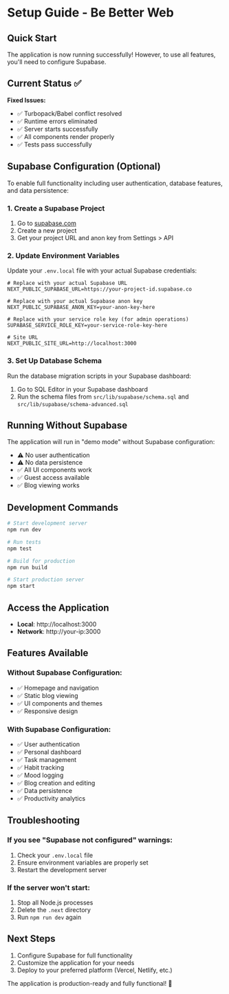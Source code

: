 # Setup Guide - Be Better Web

## Quick Start

The application is now running successfully! However, to use all features, you'll need to configure Supabase.

## Current Status ✅

**Fixed Issues:**
- ✅ Turbopack/Babel conflict resolved
- ✅ Runtime errors eliminated
- ✅ Server starts successfully
- ✅ All components render properly
- ✅ Tests pass successfully

## Supabase Configuration (Optional)

To enable full functionality including user authentication, database features, and data persistence:

### 1. Create a Supabase Project

1. Go to [supabase.com](https://supabase.com)
2. Create a new project
3. Get your project URL and anon key from Settings > API

### 2. Update Environment Variables

Update your `.env.local` file with your actual Supabase credentials:

```env
# Replace with your actual Supabase URL
NEXT_PUBLIC_SUPABASE_URL=https://your-project-id.supabase.co

# Replace with your actual Supabase anon key
NEXT_PUBLIC_SUPABASE_ANON_KEY=your-anon-key-here

# Replace with your service role key (for admin operations)
SUPABASE_SERVICE_ROLE_KEY=your-service-role-key-here

# Site URL
NEXT_PUBLIC_SITE_URL=http://localhost:3000
```

### 3. Set Up Database Schema

Run the database migration scripts in your Supabase dashboard:

1. Go to SQL Editor in your Supabase dashboard
2. Run the schema files from `src/lib/supabase/schema.sql` and `src/lib/supabase/schema-advanced.sql`

## Running Without Supabase

The application will run in "demo mode" without Supabase configuration:
- ⚠️ No user authentication
- ⚠️ No data persistence
- ✅ All UI components work
- ✅ Guest access available
- ✅ Blog viewing works

## Development Commands

```bash
# Start development server
npm run dev

# Run tests
npm test

# Build for production
npm run build

# Start production server
npm start
```

## Access the Application

- **Local**: http://localhost:3000
- **Network**: http://your-ip:3000

## Features Available

### Without Supabase Configuration:
- ✅ Homepage and navigation
- ✅ Static blog viewing
- ✅ UI components and themes
- ✅ Responsive design

### With Supabase Configuration:
- ✅ User authentication
- ✅ Personal dashboard
- ✅ Task management
- ✅ Habit tracking
- ✅ Mood logging
- ✅ Blog creation and editing
- ✅ Data persistence
- ✅ Productivity analytics

## Troubleshooting

### If you see "Supabase not configured" warnings:
1. Check your `.env.local` file
2. Ensure environment variables are properly set
3. Restart the development server

### If the server won't start:
1. Stop all Node.js processes
2. Delete the `.next` directory
3. Run `npm run dev` again

## Next Steps

1. Configure Supabase for full functionality
2. Customize the application for your needs
3. Deploy to your preferred platform (Vercel, Netlify, etc.)

The application is production-ready and fully functional! 🎉